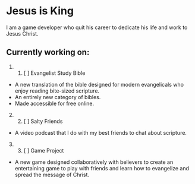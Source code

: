 
# Jesus is King

I am a game developer who quit his career to dedicate his life and work to Jesus Christ. 

Currently working on:
- 
1. 1. [ ] Evangelist Study Bible
- A new translation of the bible designed for modern evangelicals who enjoy reading bite-sized scripture.
- An entirely new category of bibles.
- Made accessible for free online.
2. 2. [ ] Salty Friends
- A video podcast that I do with my best friends to chat about scripture. 
3. 3. [ ] Game Project
- A new game designed collaboratively with believers to create an entertaining game to play with friends and learn how to evangelize and spread the message of Christ.


<!--
**marvingregormrzyglod/marvingregormrzyglod** is a ✨ _special_ ✨ repository because its `README.md` (this file) appears on your GitHub profile.

Here are some ideas to get you started:

- 🔭 I’m currently working on ...
- 🌱 I’m currently learning ...
- 👯 I’m looking to collaborate on ...
- 🤔 I’m looking for help with ...
- 💬 Ask me about ...
- 📫 How to reach me: ...
- 😄 Pronouns: ...
- ⚡ Fun fact: ...
-->
<!--stackedit_data:
eyJoaXN0b3J5IjpbMTY5ODk4NDI3NCwtMjEwMTU0MTY1OF19
-->